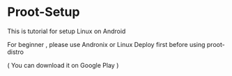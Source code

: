 # Proot-Setup 
This is tutorial for setup Linux on Android

For beginner , please use Andronix or Linux Deploy first before using proot-distro 

( You can download it on Google Play )
